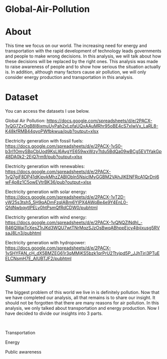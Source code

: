 # Global-Air-Pollution

# About

This time we focus on our world. The increasing need for energy and transportation with the rapid development of technology leads governments and people to make wrong decisions. In this analysis, we will talk about how these decisions will be replaced by the right ones. This analysis was made to raise awareness of people and to show how serious the situation actually is. In addition, although many factors cause air pollution, we will only consider energy production and transportation in this analysis.

# Dataset 

You can access the datasets I use below. 

Global Air Pollution: https://docs.google.com/spreadsheets/d/e/2PACX-1vQG7ZxOgB8l8ixmuUyPah2xLpfaUQxAAuMRhr95oBE4cS7xIwVx_LaRL8-K48kfRMB44qyoPWfbkwua/pub?output=xlsx

Electricity generation with fossil fuels: https://docs.google.com/spreadsheets/d/e/2PACX-1vS0-b3rI1OmySBpCbUod9KsLI6AvgYE659wxWzyTtdu5BdQa09wBCg5EV1YakGp48DA0k2-2EjQ7rm9/pub?output=xlsx

Electricity generation with renewables: https://docs.google.com/spreadsheets/d/e/2PACX-1vQ7giF8DP41dKipvkMhzZABlObln5NsiclMyGGBM2VAhJlKENFRcA1QrDnl6wF4p8z1C5owEVtrBK36/pub?output=xlsx

Electricity generation with solar energy: https://docs.google.com/spreadsheets/d/e/2PACX-1vT2D-vW25s3tsh5_5H9qADmFzqIABm6YIPX4AWqBe4e9Y4EnL0-QfdNwbqytIPELy0htPsmQfRdCDW0/pubhtml

Electricity generation with wind energy: https://docs.google.com/spreadsheets/d/e/2PACX-1vQNQZlNdhI_-R46QWajTcXesZ1rJKd3WQU7wtTNrMqzSJzOsBwqABhppEjcy4jbjixusg5RVsaJ8Ln3/pubhtml

Electricity generation with hydropower: https://docs.google.com/spreadsheets/d/e/2PACX-1vSHYFAN_cH_dX5BMZEG61r3qMMjKS5bzk1qrPrU2Ttvjpd5P_JJhTiri3PTuEELCNsmH7E_AIUBTJF2/pubhtml

# Summary

The biggest problem of this world we live in is definitely pollution. Now that we have completed our analysis, all that remains is to share our insight. It should not be forgotten that there are many reasons for air pollution. In this analysis, we only talked about transportation and energy production. Now I have decided to divide our insights into 3 parts.

​

Transportation

Energy

Public awareness
